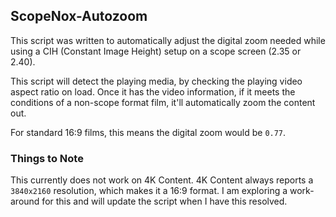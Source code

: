 ## ScopeNox-Autozoom

This script was written to automatically adjust the digital zoom needed while using a CIH (Constant Image Height) setup on a scope screen (2.35 or 2.40).  

This script will detect the playing media, by checking the playing video aspect ratio on load.  Once it has the video information, if it meets the conditions of a non-scope format film, it'll automatically zoom the content out.

For standard 16:9 films, this means the digital zoom would be `0.77`.


### **Things to Note**

This currently does not work on 4K Content.  4K Content always reports a `3840x2160` resolution, which makes it a 16:9 format.  I am exploring a work-around for this and will update the script when I have this resolved.